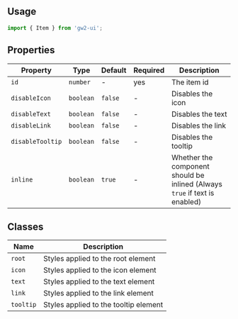 ## Usage

```js
import { Item } from 'gw2-ui';
```

## Properties

| Property         | Type      | Default | Required | Description                                                                |
| ---------------- | --------- | ------- | -------- | -------------------------------------------------------------------------- |
| `id`             | `number`  | -       | yes      | The item id                                                                |
| `disableIcon`    | `boolean` | `false` | -        | Disables the icon                                                          |
| `disableText`    | `boolean` | `false` | -        | Disables the text                                                          |
| `disableLink`    | `boolean` | `false` | -        | Disables the link                                                          |
| `disableTooltip` | `boolean` | `false` | -        | Disables the tooltip                                                       |
| `inline`         | `boolean` | `true`  | -        | Whether the component should be inlined (Always `true` if text is enabled) |

## Classes

| Name      | Description                           |
| --------- | ------------------------------------- |
| `root`    | Styles applied to the root element    |
| `icon`    | Styles applied to the icon element    |
| `text`    | Styles applied to the text element    |
| `link`    | Styles applied to the link element    |
| `tooltip` | Styles applied to the tooltip element |
